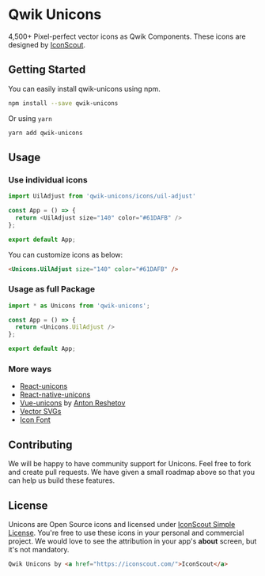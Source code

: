 # Qwik Unicons


4,500+ Pixel-perfect vector icons as Qwik Components. These icons are designed by [IconScout](https://iconscout.com).

## Getting Started
You can easily install qwik-unicons using npm.
```bash
npm install --save qwik-unicons
```
Or using `yarn`
```bash
yarn add qwik-unicons
```

## Usage
### Use individual icons
```js
import UilAdjust from 'qwik-unicons/icons/uil-adjust'

const App = () => {
  return <UilAdjust size="140" color="#61DAFB" />
};

export default App;
````

You can customize icons as below:
```html
<Unicons.UilAdjust size="140" color="#61DAFB" />
```

### Usage as full Package
```js
import * as Unicons from 'qwik-unicons';

const App = () => {
  return <Unicons.UilAdjust />
};

export default App;
````

### More ways
- [React-unicons](https://github.com/Iconscout/react-unicons)
- [React-native-unicons](https://github.com/Iconscout/react-native-unicons)
- [Vue-unicons](https://github.com/antonreshetov/vue-unicons) by [Anton Reshetov](https://github.com/antonreshetov)
- [Vector SVGs](https://iconscout.com/unicons)
- [Icon Font](https://github.com/Iconscout/unicons)

## Contributing
We will be happy to have community support for Unicons. Feel free to fork and create pull requests. We have given a small roadmap above so that you can help us build these features.

## License
Unicons are Open Source icons and licensed under [IconScout Simple License](https://iconscout.com/licenses#simple_license). You're free to use these icons in your personal and commercial project. We would love to see the attribution in your app's **about** screen, but it's not mandatory.
```html
Qwik Unicons by <a href="https://iconscout.com/">IconScout</a>
```